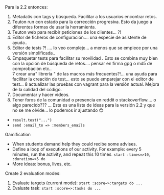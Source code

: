 
Para la 2.2 entonces:
1. Metadatis con tags y búsqueda. Facilitar a los usuarios encontrar retos.
2. Teuton run con estado para la corrección progresiva. Esto da juego a diferentes formas de usar la herramienta. 
3. Teuton web para recibir peticiones de los clientes... ?!
4. Editor de ficheros de configuración.... una especie de asistente de ayuda..  
5. Editor de tests ?! .... lo veo complejo... a menos que se empiece por una versión simplificada.. 
6. Empaquetar tests para facilitar su movilidad . Esto se combina muy bien con la opción de búsqueda de retos.... pensar en firma gpg o md5 de comprobación etc..  
7  crear una" librería " de las macros más frecuentes?!... una ayuda para facilitar la creación de test... esto se puede emparejar con el editor de test... 
8 actualizar las pruebas con vagrant para la versión actual. Mejora de la calidad del código. 
9. Documentar y hacer videos. 
10. Tener foros de la comunidad o presencia en reddit o stackoverflow.... o algo parecido???
...
Esta es una lista de ideas para la versión 2.2 y que no se me olvide... lo podemos ir ajustando 😊


* `result.test("...")`
* `send :email_to => :members_emails`

Gamification
* When students demand help they could recibe some advises.
* Define a loop of executions of our activity. For example:
  every 5 minutes, run the activity, and repeat this 10 times.
  `start :times=>10, :duration=>5 do`      
* More ideas: bonus, lives, etc.

Create 2 evaluation modes:
1. Evaluate targets (current mode): `start :score=>:targets do ...`
1. Evaluate task: `start :score=>:tasks do ...`

